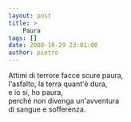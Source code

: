 ```yaml
---
layout: post
title: >
    Paura
tags: []
date: 2008-10-29 23:01:00
author: pietro
---
```

Attimi di terrore facce scure paura,<br/>l'asfalto, la terra quant'è dura,<br/>e io si, ho paura,<br/>perché non divenga un'avventura<br/>di sangue e sofferenza.
